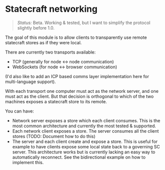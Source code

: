 # Statecraft networking

> *Status:* Beta. Working & tested, but I want to simplify the protocol slightly before 1.0.

The goal of this module is to allow clients to transparently use remote statecraft stores as if they were local.

There are currently two transports available:

- TCP (generally for node <-> node communication)
- WebSockets (for node <-> browser communication)

(I'd also like to add an ICP based comms layer implementation here for multi-language support).

With each transport one computer must act as the network server, and one must act as the client. But that decision is orthogonal to which of the two machines exposes a statecraft store to its remote.

You can have:

- Network server exposes a store which each client consumes. This is the most common architecture and currently the most tested & supported.
- Each network client exposes a store. The server consumes all the client stores (TODO: Document how to do this)
- The server and each client create and expose a store. This is useful for example to have clients expose some local state back to a governing SC server. This architecture works but is currently lacking an easy way to automatically reconnect. See the bidirectional example on how to implement this.

